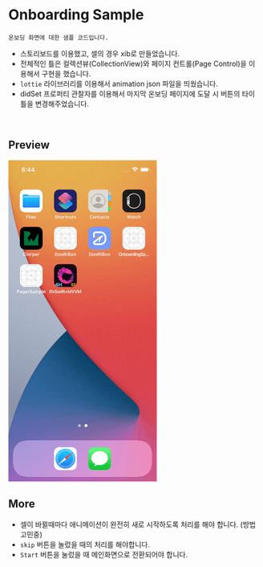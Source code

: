 # Onboarding Sample

```
온보딩 화면에 대한 샘플 코드입니다.
```

- 스토리보드를 이용했고, 셀의 경우 xib로 만들었습니다.
- 전체적인 틀은 컬렉션뷰(CollectionView)와 페이지 컨트롤(Page Control)을 이용해서 구현을 했습니다.
- `lottie` 라이브러리를 이용해서 animation json 파일을 띄웠습니다.
- didSet 프로퍼티 관찰자를 이용해서 마지막 온보딩 페이지에 도달 시 버튼의 타이틀을 변경해주었습니다.

<br />

## Preview

<img src = "./Assets/onboarding.gif" />

<br />

## More

- 셀이 바뀔때마다 애니메이션이 완전히 새로 시작하도록 처리를 해야 합니다. (방법 고민중)
- `skip` 버튼을 눌렀을 때의 처리를 해야합니다.
- `Start` 버튼을 눌렀을 때 메인화면으로 전환되어야 합니다.
